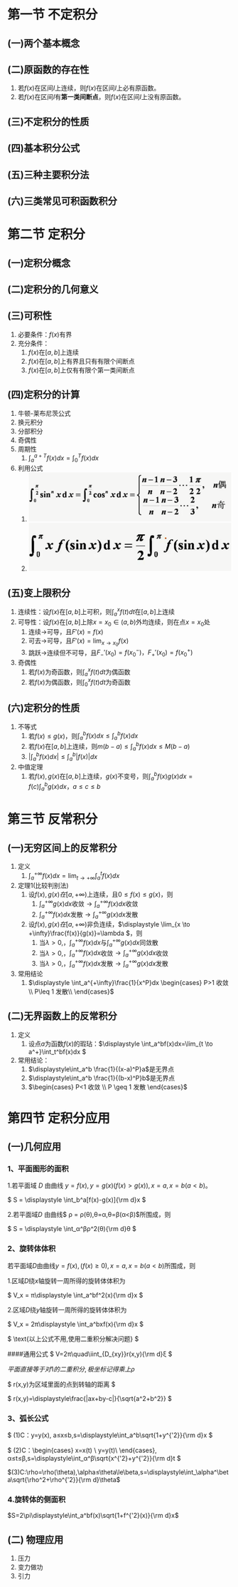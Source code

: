 # 第一节 不定积分

## (一)两个基本概念

## (二)原函数的存在性

1. 若$f(x)$在区间$I$上连续，则$f(x)$在区间$I$上必有原函数。
2. 若$f(x)$在区间$I$有**第一类间断点**，则$f(x)$在区间$I$上没有原函数。

## (三)不定积分的性质

## (四)基本积分公式

## (五)三种主要积分法

## (六)三类常见可积函数积分

# 第二节 定积分

## (一)定积分概念

## (二)定积分的几何意义

## (三)可积性

1. 必要条件：$f(x)$有界
2. 充分条件：
   1. $f(x)$在$[a,b]$上连续
   2. $f(x)$在$[a,b]$上有界且只有有限个间断点
   3. $f(x)$在$[a,b]$上仅有有限个第一类间断点

## (四)定积分的计算

1. 牛顿-莱布尼茨公式
2. 换元积分
3. 分部积分
4. 奇偶性
5. 周期性
   1. $\displaystyle \int_a^{a+T}f(x)dx=\int_0^{T}f(x)dx$
6. 利用公式
   1. ![](2021-08-02-15-11-31.png)
   2. ![](2021-08-02-15-12-26.png)


## (五)变上限积分

1. 连续性：设$f(x)$在$[a,b]$上可积，则$\displaystyle \int_a^xf(t)dt$在$[a,b]$上连续
2. 可导性：设$f(x)$在$[a,b]$上除$x=x_0\in(a,b)$外均连续，则在点$x=x_0$处
   1. 连续$\rightarrow$可导，且$F'(x)=f(x)$
   2. 可去$\rightarrow$可导，且$F'(x)=\displaystyle \lim_{x \to x_0} f(x)$
   3. 跳跃$\rightarrow$连续但不可导，且$F_-'(x_0)=f(x_0^-)，F_+'(x_0)=f(x_0^+)$
3. 奇偶性
   1. 若$f(x)$为奇函数，则$\displaystyle \int_a^xf(t)dt$为偶函数
   2. 若$f(x)$为偶函数，则$\displaystyle \int_0^xf(t)dt$为奇函数

## (六)定积分的性质

1. 不等式
   1. 若$f(x)\leq g(x)，$则$\displaystyle \int_a^bf(x)dx\leq \int_a^bf(x)dx$
   2. 若$f(x)$在$[a,b]$上连续，则$\displaystyle m(b-a)\leq\int_a^bf(x)dx\leq M(b-a)$
   3. $\displaystyle |\int_a^bf(x)dx|\leq \int_a^b|f(x)|dx$
2. 中值定理
   1. 若$f(x),g(x)$在$[a,b]$上连续，$g(x)$不变号，则$\displaystyle\int_a^bf(x)g(x)dx=f(c)\int_a^bg(x)dx，a\leq c\leq b$

# 第三节 反常积分

## (一)无穷区间上的反常积分

1. 定义
   1. $\displaystyle \int_a^{+\infty}f(x)dx=\lim_{t \to +\infty}\int_a^t f(x)dx$
2. 定理1(比较判别法)
   1. 设$f(x),g(x)在[a,+\infty)$上连续，且$0\leq f(x)\leq g(x)$，则
      1. $\displaystyle \int_a^{+\infty}g(x)dx$收敛$\rightarrow \displaystyle \int_a^{+\infty}f(x)dx$收敛
      2. $\displaystyle \int_a^{+\infty}f(x)dx$发散$\rightarrow \displaystyle \int_a^{+\infty}g(x)dx$发散
   2. 设$f(x),g(x)在[a,+\infty)$非负连续，$\displaystyle \lim_{x \to +\infty}\frac{f(x)}{g(x)}=\lambda $，则
      1. 当$\lambda>0$,，$\displaystyle \int_a^{+\infty}f(x)dx$与$\displaystyle \int_a^{+\infty}g(x)dx$同敛散
      2. 当$\lambda>0$,，$\displaystyle \int_a^{+\infty}f(x)dx$收敛$\rightarrow\displaystyle \int_a^{+\infty}g(x)dx$收敛
      3. 当$\lambda>0$,，$\displaystyle \int_a^{+\infty}f(x)dx$发散$\rightarrow\displaystyle \int_a^{+\infty}g(x)dx$发散
3. 常用结论
   1. $\displaystyle \int_a^{+\infty}\frac{1}{x^P}dx \begin{cases}
   P>1 收敛\\
   P\leq 1 发散\\
   \end{cases}$

## (二)无界函数上的反常积分

1. 定义
   1. 设点$a$为函数$f(x)$的瑕玷：$\displaystyle \int_a^bf(x)dx=\lim_{t \to a^+}\int_t^bf(x)dx $
2. 常用结论：
   1. $\displaystyle\int_a^b \frac{1}{(x-a)^P}a$是无界点
   2. $\displaystyle\int_a^b \frac{1}{(b-x)^P}b$是无界点
   3. $\begin{cases}
   P<1 收敛 \\
   P \geq 1 发散
   \end{cases}$

# 第四节 定积分应用

## (一)几何应用

### 1、平面图形的面积

1.若平面域 $D$ 由曲线 $y=f(x),y=g(x)(f(x)>g(x)),x=a,x=b(a<b)$。

$
S = \displaystyle \int_b^a[f(x)-g(x)]{\rm d}x 
$

2.若平面域$D$ 由曲线$ ρ = ρ(θ),θ=α,θ=β(α<β)$所围成，则


$
S = \displaystyle \int_α^βρ^2(θ){\rm d}θ 
$

### 2、旋转体体积
若平面域$D$由曲线$y=f(x),(f(x)≥0),x=a,x=b(a<b)$所围成，则

1.区域$D$绕$x$轴旋转一周所得的旋转体体积为

$
V_x = π\displaystyle \int_a^bf^2(x){\rm d}x
$

2.区域$D$绕$y$轴旋转一周所得的旋转体体积为

$
V_x = 2π\displaystyle \int_a^bxf(x){\rm d}x
$

$
\text{以上公式不用,使用二重积分解决问题}
$

####通用公式
$
V=2π\quad\iint_{D_{xy}}r(x,y){\rm d}ξ
$ 

$平面直接等于对1的二重积分,极坐标记得乘上\rho$

$
r(x,y)为区域里面的点到转轴的距离
$

$
r(x,y)=\displaystyle\frac{|ax+by-c|}{\sqrt{a^2+b^2}}
$

### 3、弧长公式

$
(1)C：y=y(x), a≤x≤b,s=\displaystyle\int_a^b\sqrt{1+y^{'2}}{\rm d}x
$

$
(2)C：\begin{cases}
 x=x(t) \\
 y=y(t)\\
\end{cases}, α≤t≤β,s=\displaystyle\int_α^β\sqrt{x^{'2}+y^{'2}}{\rm d}t
$

$(3)C:\rho=\rho(\theta),\alpha≤\theta\le\beta,s=\displaystyle\int_\alpha^\beta\sqrt{\rho^2+\rho^{'2}}{\rm d}\theta$

### 4.旋转体的侧面积
$S=2\pi\displaystyle\int_a^bf(x)\sqrt{1+f^{'2}(x)}{\rm d}x$

## (二) 物理应用

1. 压力
2. 变力做功
3. 引力